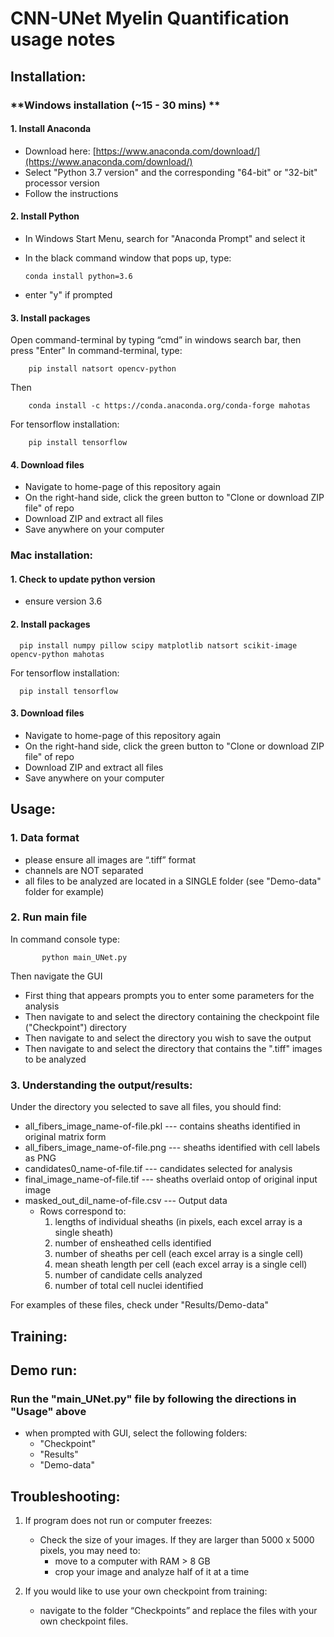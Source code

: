 # **CNN-UNet Myelin Quantification usage notes**


## Installation:
### **Windows installation (~15 - 30 mins) **
  #### 1.	Install Anaconda
  * Download here: [https://www.anaconda.com/download/](https://www.anaconda.com/download/)
  * Select "Python 3.7 version" and the corresponding "64-bit" or "32-bit" processor version
  * Follow the instructions
     
  #### 2. Install Python
  * In Windows Start Menu, search for "Anaconda Prompt" and select it
  * In the black command window that pops up, type:
  
        conda install python=3.6
        
  * enter "y" if prompted
       
  #### 3.	Install packages
  Open command-terminal by typing “cmd” in windows search bar, then press "Enter"
  In command-terminal, type:
  
        pip install natsort opencv-python
        
  Then
  
        conda install -c https://conda.anaconda.org/conda-forge mahotas 
   
   For tensorflow installation:

        pip install tensorflow
       
  #### 4.	Download files
  * Navigate to home-page of this repository again
  * On the right-hand side, click the green button to "Clone or download ZIP file" of repo
  * Download ZIP and extract all files
  * Save anywhere on your computer
         
   
### **Mac installation:**

  #### 1. Check to update python version
  * ensure version 3.6

  #### 2.	Install packages

      pip install numpy pillow scipy matplotlib natsort scikit-image opencv-python mahotas
      
  For tensorflow installation:
  
      pip install tensorflow

  #### 3.	Download files
  * Navigate to home-page of this repository again
  * On the right-hand side, click the green button to "Clone or download ZIP file" of repo
  * Download ZIP and extract all files
  * Save anywhere on your computer
  

## Usage:
  ### 1.	Data format
   * please ensure all images are “.tiff” format
   *	channels are NOT separated
   *	all files to be analyzed are located in a SINGLE folder (see "Demo-data" folder for example)

  ### 2.	Run main file
   In command console type:
           
           python main_UNet.py
  
   Then navigate the GUI
   * First thing that appears prompts you to enter some parameters for the analysis
   *	Then navigate to and select the directory containing the checkpoint file ("Checkpoint") directory
   *	Then navigate to and select the directory you wish to save the output
   *	Then navigate to and select the directory that contains the ".tiff" images to be analyzed

  ### 3. Understanding the output/results:
  Under the directory you selected to save all files, you should find:
  * all_fibers_image_name-of-file.pkl   --- contains sheaths identified in original matrix form
  * all_fibers_image_name-of-file.png   --- sheaths identified with cell labels as PNG
  * candidates0_name-of-file.tif        --- candidates selected for analysis
  * final_image_name-of-file.tif        --- sheaths overlaid ontop of original input image
  * masked_out_dil_name-of-file.csv     --- Output data
    * Rows correspond to:
       1. lengths of individual sheaths (in pixels, each excel array is a single sheath)
       2. number of ensheathed cells identified
       3. number of sheaths per cell (each excel array is a single cell)
       4. mean sheath length per cell (each excel array is a single cell)
       5. number of candidate cells analyzed
       6. number of total cell nuclei identified
  
  For examples of these files, check under "Results/Demo-data"
    

## Training:


## Demo run:
  ### Run the "main_UNet.py" file by following the directions in "Usage" above
  * when prompted with GUI, select the following folders:
      * "Checkpoint"
      * "Results"
      * "Demo-data"
    
    
## Troubleshooting:
1.	If program does not run or computer freezes:
    * Check the size of your images. If they are larger than 5000 x 5000 pixels, you may need to:
        * move to a computer with RAM > 8 GB
        * crop your image and analyze half of it at a time
        
2.  If you would like to use your own checkpoint from training:
    * navigate to the folder “Checkpoints” and replace the files with your own checkpoint files.

